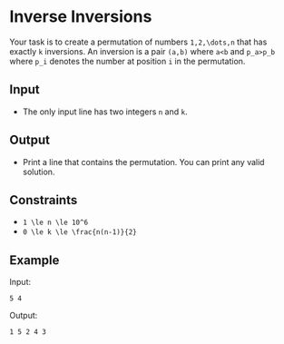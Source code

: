 # Inverse Inversions 

Your task is to create a permutation of numbers ```1,2,\dots,n``` that has exactly ```k``` inversions.
An inversion is a pair ```(a,b)``` where ```a<b``` and ```p_a>p_b``` where ```p_i``` denotes the number at position ```i``` in the permutation.
## Input
- The only input line has two integers ```n``` and ```k```.
## Output
- Print a line that contains the permutation. You can print any valid solution.
## Constraints

- ```1 \le n \le 10^6```
- ```0 \le k \le \frac{n(n-1)}{2}```

## Example
Input:
```
5 4
```

Output:
```
1 5 2 4 3
```
